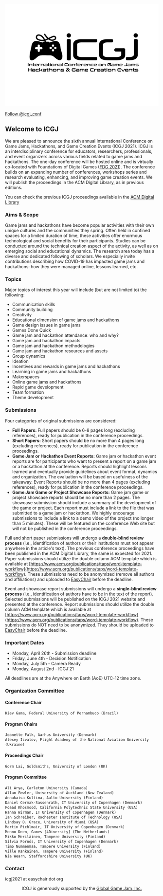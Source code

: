 <img src="ICGJ_LOGO.png"
     alt="International Conference on Game Jams and Hackathons Logo"  style="float: center"  />

<a href="https://twitter.com/icgj_conf?ref_src=twsrc%5Etfw" class="twitter-follow-button" data-show-count="false">Follow @icgj_conf</a><script async src="https://platform.twitter.com/widgets.js" charset="utf-8"></script>

## Welcome to ICGJ

We are pleased to announce the sixth annual International Conference on Game Jams, Hackathons, and Game Creation Events (ICGJ 2021). ICGJ is an interdisciplinary conference for educators, researchers, professionals, and event organizers across various fields related to game jams and hackathons. The one-day conference will be hosted online and is virtually co-located with Foundations of Digital Games ([FDG 2021](http://fdg2021.org/)). The conference builds on an expanding number of conferences, workshops series and research evaluating, enhancing, and improving game creation events. We will publish the proceedings in the ACM Digital Library, as in previous editions.


You can check the previous ICGJ proceedings available in the [ACM Digital Library](https://dl.acm.org/conference/icgj) 

### Aims & Scope

Game jams and hackathons have become popular activities with their own unique cultures and the communities they spring. Often held in confined spaces for a limited duration of time, these activities offer enormous technological and social benefits for their participants. Studies can be conducted around the technical creation aspect of the activity, as well as on emerging social and educational dynamics. The research area today has a diverse and dedicated following of scholars. We especially invite contributions describing how COVID-19 has impacted game jams and hackathons: how they were managed online, lessons learned, etc.


### Topics

Major topics of interest this year will include (but are not limited to) the following:

- Communication skills
- Community building
- Creativity
- Educational dimension of game jams and hackathons
- Game design issues in game jams
- Games Done Quick
- Game jam and hackathon attendance: who and why?
- Game jam and hackathon impacts
- Game jam and hackathon methodologies
- Game jam and hackathon resources and assets
- Group dynamics
- Ideation
- Incentives and rewards in game jams and hackathons
- Learning in game jams and hackathons
- Makerspaces
- Online game jams and hackathons
- Rapid game development
- Team formation
- Theme development

### Submissions

Four categories of original submissions are considered:

- **Full Papers:** Full papers should be 6-8 pages long (excluding references), ready for publication in the conference proceedings.
- **Short Papers:** Short papers should be no more than 4 pages long (excluding references), ready for publication in the conference proceedings.
- **Game Jam or Hackathon Event Reports:** Game jam or hackathon event reports are for participants who want to present a report on a game jam or a hackathon at the conference. Reports should highlight lessons learned and eventually provide guidelines about event format, dynamics and organization. The evaluation will be based on usefulness of the takeaway. Event Reports should be no more than 4 pages (excluding references), ready for publication in the conference proceedings.
- **Game Jam Game or Project Showcase Reports:** Game jam game or project showcase reports should be no more than 2 pages. The showcase submission should include a summary of the development of the game or project. Each report must include a link to the file that was submitted to a game jam or hackathon. We highly encourage submissions to include a link to a demo video of the project (no longer than 5 minutes). These will be featured on the conference Web site but will not be published in the conference proceedings.

Full and short paper submissions will undergo a **double-blind review process** (i.e., identification of authors or their institutions must not appear anywhere in the article's text). The previous conference proceedings have been published in the ACM Digital Library, the same is expected for 2021. Paper submissions should utilize the double column ACM template which is available at [https://www.acm.org/publications/taps/word-template-workflow](https://www.acm.org/publications/taps/word-template-workflow). These submissions need to be anonymized (remove all authors and affiliations) and uploaded to [EasyChair](https://easychair.org/conferences/?conf=icgj2021) before the deadline.

Event and showcase report submissions will undergo a **single-blind review process** (i.e., identification of authors have to be in the text of the report). Selected submissions will be published on the ICGJ 2021 website and presented at the conference. Report submissions should utilize the double column ACM template which is available at [https://www.acm.org/publications/taps/word-template-workflow](https://www.acm.org/publications/taps/word-template-workflow). These submissions do NOT need to be anonymized. They should be uploaded to [EasyChair](https://easychair.org/conferences/?conf=icgj2021) before the deadline.


### Important Dates

- Monday, April 26th - Submission deadline 
- Friday, June 4th - Decision Notification
- Monday, July 5th - Camera Ready
- Monday, August 2nd  - ICGJ'21

All deadlines are at the Anywhere on Earth (AoE) UTC-12 time zone.

### Organization Committee

#### Conference Chair
	Kiev Gama, Federal University of Pernambuco (Brazil)	

#### Program Chairs
	Jeanette Falk, Aarhus University (Denmark)
	Alexey Izvalov, Flight Academy of the National Aviation University (Ukraine)
	

#### Proceedings Chair
	Gorm Lai, Goldsmiths, University of London (UK)
     
#### Program Committee
	Ali Arya, Carleton University (Canada)
	Allan Fowler, University of Auckland (New Zealand)
	Annakaisa Kultima, Aalto University (Finland)
	Daniel Cermak-Sassenrath, IT University of Copenhagen (Denmark)
	Foaad Khosmood, California Polytechnic State University (USA)
	Hanna Wirman, IT University of Copenhagen (Denmark)  
	Ian Schreiber, Rochester Institute of Technology (USA)
	Lindsay D. Grace, University of Miami (USA)
	Martin Pichlmair, IT University of Copenhagen (Denmark)
	Menno Deen, Games [4Diversity] (The Netherlands)
	Mikko Meriläinen, Tampere University (Finland)
	Sílvia Fornós, IT University of Copenhagen (Denmark)
	Timo Nummenmaa,	Tampere University (Finland)
	Ville Kankainen, Tampere University (Finland)
	Nia Wearn, Staffordshire University (UK)
	
### Contact
icgj2021 at easychair dot org

<p>
<center>ICGJ is generously supported by the <a href="https://globalgamejam.org/">Global Game Jam, Inc.</a></center>

